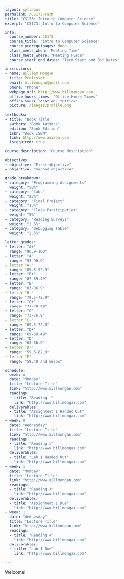```yaml
---
layout: syllabus
permalink: /CS173-Fa20
title: "CS173: Intro to Computer Science"
excerpt: "CS173: Intro to Computer Science"

info:
  course_number: CS173
  course_title: "Intro to Computer Science"
  course_prerequipages: None
  class_meets_when: "Meeting Time"
  class_meets_where: "Meeting Place"
  course_start_end_dates: "Term Start and End Dates"
  
instructors:
- name: William Mongan
  title: Professor
  email: billmongan@gmail.com
  phone: "Phone"
  webpage_url: http://www.billmongan.com
  office_hours_times: "Office Hours Times"
  office_hours_location: "Office"
  picture: /images/profile.png
  
textbooks:
- title: "Book Title"
  authors: "Book Authors"
  edition: "Book Edition"
  isbn: "Book ISBN"
  link: http://www.amazon.com
  isrequired: true

course_description: "Course description"

objectives:
- objective: "First objective"
- objective: "Second objective"

grade_breakdown:
- category: "Programming Assignments"
  weight: "50%"
- category: "Labs"
  weight: "25%"
- category: "Final Project"
  weight: "15%"
- category: "Class Participation"
  weight: "5%"
- category: "Reading Surveys"
  weight: "2.5%"
- category: "Debugging Table"
  weight: "2.5%"
  
letter_grades:
- letter: "A+"
  range: "96.9-100"
- letter: "A"
  range: "93-96.9"
- letter "A-"
  range: "89.5-92.9"
- letter: "B+"
  range: "87-89.49"
- letter: "B"
  range: "83-86.9"
- letter "B-"
  range: "79.5-72.9"
- letter: "C+"
  range: "77-79.49"
- letter: "C"
  range: "73-76.9"
- letter "C-"
  range: "69.5-72.9"
- letter: "D+"
  range: "69-69.49"
- letter: "D"
  range: "63-66.9"
- letter "D-"
  range: "59.5-62.9"
- letter "F"
  range: "59.49 and below"

schedule:
- week: 0
  date: "Monday"
  title: "Lecture Title"
  link: "http://www.billmongan.com"
  readings:
  - title: "Reading 1"
    link: "http://www.billmongan.com"
  deliverables:
  - title: "Assignment 1 Handed Out"
    link: "http://www.billmongan.com"
- week: 0
  date: "Wednesday"
  title: "Lecture Title"
  link: "http://www.billmongan.com"
  readings:
  - title: "Reading 2"
    link: "http://www.billmongan.com"
  deliverables:
  - title: "Lab 1 Handed Out"
    link: "http://www.billmongan.com" 
- week: 1
  date: "Monday"
  title: "Lecture Title"
  link: "http://www.billmongan.com"
  readings:
  - title: "Reading 3"
    link: "http://www.billmongan.com"
  deliverables:
  - title: "Assignment 1 Due"
    link: "http://www.billmongan.com"
- week: 1
  date: "Wednesday"
  title: "Lecture Title"
  link: "http://www.billmongan.com"
  readings:
  - title: "Reading 4"
    link: "http://www.billmongan.com"
  deliverables:
  - title: "Lab 1 Due"
    link: "http://www.billmongan.com"    
    
---
```


Welcome!